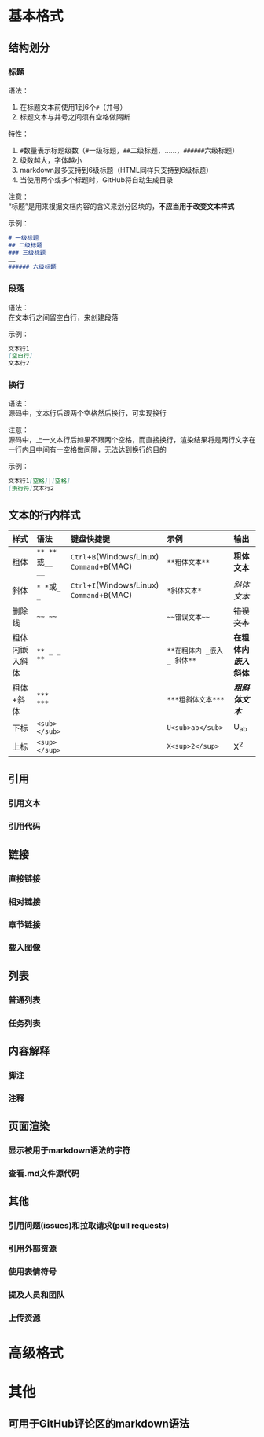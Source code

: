 # 基本格式
## 结构划分
### 标题
语法：
1. 在标题文本前使用1到6个`#`（井号）
2. 标题文本与井号之间须有空格做隔断

特性：
1. `#`数量表示标题级数（`#`一级标题，`##`二级标题，……，`######`六级标题）
2. 级数越大，字体越小
3. markdown最多支持到6级标题（HTML同样只支持到6级标题）
4. 当使用两个或多个标题时，GitHub将自动生成目录

注意：  
“标题”是用来根据文档内容的含义来划分区块的，**不应当用于改变文本样式**

示例：
```markdown
# 一级标题
## 二级标题
### 三级标题
……
###### 六级标题
```

### 段落
语法：  
在文本行之间留空白行，来创建段落

示例：
``` markdown
文本行1
[空白行]
文本行2
```

### 换行
语法：  
源码中，文本行后跟两个空格然后换行，可实现换行

注意：  
源码中，上一文本行后如果不跟两个空格，而直接换行，渲染结果将是两行文字在一行内且中间有一空格做间隔，无法达到换行的目的

示例：
```markdown
文本行1[空格]|[空格]
[换行符]文本行2
```

## 文本的行内样式
|样式          |语法            |键盘快捷键                                       |示例                     |输出                      |
|:-------------|:---------------|:------------------------------------------------|:-----------------------|:-------------------------|
|粗体          |`** **`或`__ __`|`Ctrl`+`B`(Windows/Linux)<br />`Command`+`B`(MAC)|`**粗体文本**`           |**粗体文本**             |
|斜体          |`* *`或`_ _`    |`Ctrl`+`I`(Windows/Linux)<br />`Command`+`B`(MAC)|`*斜体文本*`             |*斜体文本*                |
|删除线        |`~~ ~~`         |                                                 |`~~错误文本~~`           |~~错误文本~~              |
|粗体内嵌入斜体|`** _ _ **`     |                                                 |`**在粗体内 _嵌入_ 斜体**`|**在粗体内 _嵌入_ 斜体**|
|粗体+斜体     |`*** ***`       |                                                 |`***粗斜体文本***`       |***粗斜体文本***         |
|下标          |`<sub> </sub>`  |                                                 |`U<sub>ab</sub>`         |U<sub>ab</sub>           |
|上标          |`<sup> </sup>`  |                                                 |`X<sup>2</sup>`          |X<sup>2</sup>            |
## 引用
### 引用文本
### 引用代码
## 链接
### 直接链接
### 相对链接
### 章节链接
### 载入图像
## 列表
### 普通列表
### 任务列表
## 内容解释
### 脚注
### 注释
## 页面渲染
### 显示被用于markdown语法的字符
### 查看.md文件源代码
## 其他
### 引用问题(issues)和拉取请求(pull requests)
### 引用外部资源
### 使用表情符号
### 提及人员和团队
### 上传资源
# 高级格式
# 其他
## 可用于GitHub评论区的markdown语法
